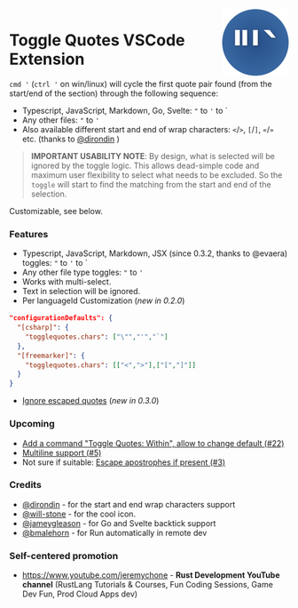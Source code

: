 <img src="https://github.com/BriteSnow/vscode-toggle-quotes/raw/HEAD/./icon.png" alt="logo" width="120" align="right" />

# Toggle Quotes VSCode Extension

`cmd '` (`ctrl '` on win/linux) will cycle the first quote pair found (from the start/end of the section) through the following sequence: 

- Typescript, JavaScript, Markdown, Go, Svelte: `"` to `'` to ` 
- Any other files: `"` to `'`
- Also available different start and end of wrap characters: `<`/`>`, `[`/`]`, `«`/`»` etc. (thanks to [@dirondin](https://github.com/dirondin) )

> **IMPORTANT USABILITY NOTE**: By design, what is selected will be ignored by the toggle logic. This allows dead-simple code and maximum user flexibility to select what needs to be excluded. So the `toggle` will start to find the matching from the start and end of the selection.

Customizable, see below.

### Features

- Typescript, JavaScript, Markdown, JSX (since 0.3.2, thanks to @evaera) toggles: `"` to `'` to ` 
- Any other file type toggles: `"` to `'`
- Works with multi-select.
- Text in selection will be ignored.
- Per languageId Customization (_new in 0.2.0_)
```json
"configurationDefaults": {          
  "[csharp]": {
    "togglequotes.chars": ["\"","'","`"]
  },
  "[freemarker]": {
    "togglequotes.chars": [["<",">"],["[","]"]]
  }
}
```
- [Ignore escaped quotes](https://github.com/BriteSnow/vscode-toggle-quotes/issues/4) (_new in 0.3.0_)


### Upcoming

- [Add a command "Toggle Quotes: Within", allow to change default (#22)](https://github.com/BriteSnow/vscode-toggle-quotes/issues/22)
- [Multiline support (#5)](https://github.com/BriteSnow/vscode-toggle-quotes/issues/5)
- Not sure if suitable: [Escape apostrophes if present (#3)](https://github.com/BriteSnow/vscode-toggle-quotes/issues/3)

### Credits

- [@dirondin](https://github.com/dirondin) - for the start and end wrap characters support
- [@will-stone](https://github.com/will-stone) - for the cool icon.
- [@jameygleason](https://github.com/jameygleason) - for Go and Svelte backtick support
- [@bmalehorn](https://github.com/bmalehorn) - for Run automatically in remote dev

### Self-centered promotion

- https://www.youtube.com/jeremychone - **Rust Development YouTube channel** (RustLang Tutorials & Courses, Fun Coding Sessions, Game Dev Fun, Prod Cloud Apps dev)

